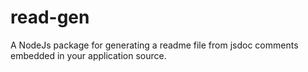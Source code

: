 # read-gen
A NodeJs package for generating a readme file from jsdoc comments embedded in your application source.

